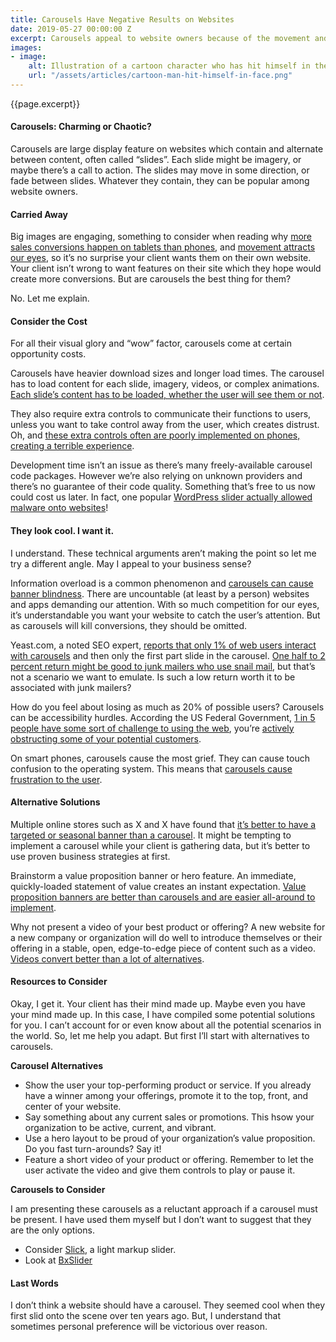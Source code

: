 ```yaml
---
title: Carousels Have Negative Results on Websites
date: 2019-05-27 00:00:00 Z
excerpt: Carousels appeal to website owners because of the movement and engaging imagery. But are they good for a website? I argue “no.”
images:
- image:
    alt: Illustration of a cartoon character who has hit himself in the face.
    url: "/assets/articles/cartoon-man-hit-himself-in-face.png"
---
```

<p class="lead">{{page.excerpt}}</p>

#### Carousels: Charming or Chaotic?

Carousels are large display feature on websites which contain and alternate between content, often called “slides”. Each slide might be imagery, or maybe there’s a call to action. The slides may move in some direction, or fade between slides. Whatever they contain, they can be popular among website owners.

#### Carried Away

Big images are engaging, something to consider when reading why [more sales conversions happen on tablets than phones](https://www.monetate.com/blog/smartphones-vs-tablets-forrester-reveals-the-differences), and [movement attracts our eyes](http://www.psych.usyd.edu.au/staff/alexh/research/papers/HowardHolcombe_APP_2010.pdf), so it’s no surprise your client wants them on their own website. Your client isn’t wrong to want features on their site which they hope would create more conversions. But are carousels the best thing for them?

No. Let me explain.

#### Consider the Cost

For all their visual glory and “wow” factor, carousels come at certain opportunity costs.

Carousels have heavier download sizes and longer load times. The carousel has to load content for each slide, imagery, videos, or complex animations. [Each slide’s content has to be loaded, whether the user will see them or not](https://searchengineland.com/homepage-sliders-are-bad-for-seo-usability-163496).

They also require extra controls to communicate their functions to users, unless you want to take control away from the user, which creates distrust. Oh, and [these extra controls often are poorly implemented on phones, creating a terrible experience](https://www.sitepoint.com/unbearable-accessible-slideshow/).

Development time isn’t an issue as there’s many freely-available carousel code packages. However we’re also relying on unknown providers and there’s no guarantee of their code quality. Something that’s free to us now could cost us later. In fact, one popular [WordPress slider actually allowed malware onto websites](https://blog.sucuri.net/2014/12/revslider-vulnerability-leads-to-massive-wordpress-soaksoak-compromise.html)!

#### They look cool. I want it.

I understand. These technical arguments aren’t making the point so let me try a different angle. May I appeal to your business sense? 

Information overload is a common phenomenon and [carousels can cause banner blindness](https://www.usability.gov/get-involved/blog/2013/04/image-carousels.html). There are uncountable (at least by a person) websites and apps demanding our attention. With so much competition for our eyes, it’s understandable you want your website to catch the user’s attention. But as carousels will kill conversions, they should be omitted.

Yeast.com, a noted SEO expert, [reports that only 1% of web users interact with carousels](https://yoast.com/opinion-on-sliders/) and then only the first part slide in the carousel. [One half to 2 percent return might be good to junk mailers who use snail mail](https://smallbusiness.chron.com/average-rate-return-direct-mail-campaign-23974.html), but that’s not a scenario we want to emulate. Is such a low return worth it to be associated with junk mailers?

How do you feel about losing as much as 20% of possible users? Carousels can be accessibility hurdles. According the US Federal Government, [1 in 5 people have some sort of challenge to using the web](https://www.census.gov/newsroom/releases/archives/miscellaneous/cb12-134.html), you’re [actively obstructing some of your potential customers](https://www.sitepoint.com/unbearable-accessible-slideshow/).

On smart phones, carousels cause the most grief. They can cause touch confusion to the operating system. This means that [carousels cause frustration to the user](https://www.nngroup.com/articles/mobile-carousels/).

#### Alternative Solutions

Multiple online stores such as X and X have found that [it’s better to have a targeted or seasonal banner than a carousel](https://baymard.com/ux-benchmark). It  might be tempting to implement a carousel while your client is gathering data, but it’s better to use proven business strategies at first.

Brainstorm a value proposition banner or hero feature. An immediate, quickly-loaded statement of value creates an instant expectation. [Value proposition banners are better than carousels and are easier all-around to implement](https://conversionsciences.com/value-proposition-examples/).

Why not present a video of your best product or offering? A new website for a new company or organization will do well to introduce themselves or their offering in a stable, open, edge-to-edge piece of content such as a video. [Videos convert better than a lot of alternatives](https://neilpatel.com/blog/product-videos-conversion/).

#### Resources to Consider

Okay, I get it. Your client has their mind made up. Maybe even you have your mind made up. In this case, I have compiled some potential solutions for you. I can’t account for or even know about all the potential scenarios in the world. So, let me help you adapt. But first I’ll start with alternatives to carousels.

**Carousel Alternatives**

- Show the user your top-performing product or service. If you already have a winner among your offerings, promote it to the top, front, and center of your website.
- Say something about any current sales or promotions. This hsow your organization to be active, current, and vibrant.
- Use a hero layout to be proud of your organization’s value proposition. Do you fast turn-arounds? Say it! 
- Feature a short video of your product or offering. Remember to let the user activate the video and give them controls to play or pause it.

**Carousels to Consider**

I am presenting these carousels as a reluctant approach if a carousel must be present. I have used them myself but I don’t want to suggest that they are the only options.

- Consider [Slick](https://kenwheeler.github.io/slick/), a light markup slider.
- Look at [BxSlider](https://kenwheeler.github.io/slick/)

#### Last Words

I don’t think a website should have a carousel. They seemed cool when they first slid onto the scene over ten years ago. But, I understand that sometimes personal preference will be victorious over reason. 
